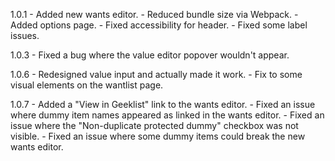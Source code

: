 1.0.1
	- Added new wants editor.
	- Reduced bundle size via Webpack.
	- Added options page.
	- Fixed accessibility for header.
	- Fixed some label issues.

1.0.3
	- Fixed a bug where the value editor popover wouldn't appear.

1.0.6
	- Redesigned value input and actually made it work.
	- Fix to some visual elements on the wantlist page.

1.0.7
	- Added a "View in Geeklist" link to the wants editor.
	- Fixed an issue where dummy item names appeared as linked in the wants editor.
	- Fixed an issue where the "Non-duplicate protected dummy" checkbox	was not visible.
	- Fixed an issue where some dummy items could break the new wants editor.
